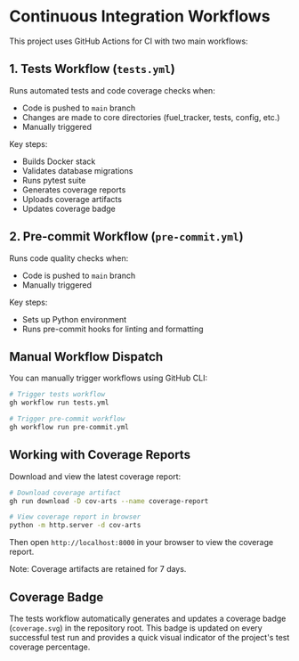 # Continuous Integration Workflows

This project uses GitHub Actions for CI with two main workflows:

## 1. Tests Workflow (`tests.yml`)

Runs automated tests and code coverage checks when:

- Code is pushed to `main` branch
- Changes are made to core directories (fuel_tracker, tests, config, etc.)
- Manually triggered

Key steps:

- Builds Docker stack
- Validates database migrations
- Runs pytest suite
- Generates coverage reports
- Uploads coverage artifacts
- Updates coverage badge

## 2. Pre-commit Workflow (`pre-commit.yml`)

Runs code quality checks when:

- Code is pushed to `main` branch
- Manually triggered

Key steps:

- Sets up Python environment
- Runs pre-commit hooks for linting and formatting

## Manual Workflow Dispatch

You can manually trigger workflows using GitHub CLI:

```bash
# Trigger tests workflow
gh workflow run tests.yml

# Trigger pre-commit workflow
gh workflow run pre-commit.yml
```

## Working with Coverage Reports

Download and view the latest coverage report:

```bash
# Download coverage artifact
gh run download -D cov-arts --name coverage-report

# View coverage report in browser
python -m http.server -d cov-arts
```

Then open `http://localhost:8000` in your browser to view the coverage report.

Note: Coverage artifacts are retained for 7 days.

## Coverage Badge

The tests workflow automatically generates and updates a coverage badge
(`coverage.svg`) in the repository root. This badge is updated on every
successful test run and provides a quick visual indicator of the project's
test coverage percentage.
